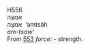 <body>
  <p>H556<br>  אמצה  <br> אַמצָּה  ‎  ‘amtsâh  <br><i>am-tsaw‘ </i><br>From <a href="h0553.htm">553</a>  <i>force: - </i>strength.<br></p>
 </body>